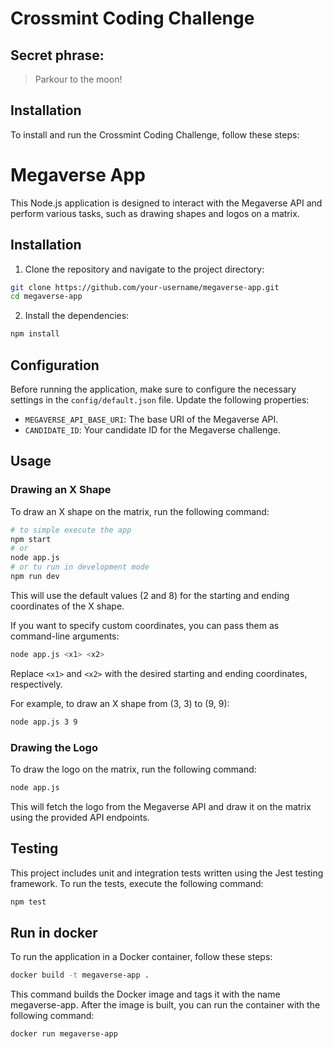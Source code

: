 # Crossmint Coding Challenge

## Secret phrase:

> Parkour to the moon!

## Installation

To install and run the Crossmint Coding Challenge, follow these steps:

# Megaverse App

This Node.js application is designed to interact with the Megaverse API and perform various tasks, such as drawing shapes and logos on a matrix.

## Installation

1. Clone the repository and navigate to the project directory:

```bash
git clone https://github.com/your-username/megaverse-app.git
cd megaverse-app
```

2. Install the dependencies:

```bash
npm install
```

## Configuration

Before running the application, make sure to configure the necessary settings in the `config/default.json` file. Update the following properties:

- `MEGAVERSE_API_BASE_URI`: The base URI of the Megaverse API.
- `CANDIDATE_ID`: Your candidate ID for the Megaverse challenge.

## Usage

### Drawing an X Shape

To draw an X shape on the matrix, run the following command:

```bash
# to simple execute the app
npm start
# or
node app.js
# or tu run in development mode
npm run dev
```

This will use the default values (2 and 8) for the starting and ending coordinates of the X shape.

If you want to specify custom coordinates, you can pass them as command-line arguments:

```bash
node app.js <x1> <x2>
```

Replace `<x1>` and `<x2>` with the desired starting and ending coordinates, respectively.

For example, to draw an X shape from (3, 3) to (9, 9):

```bash
node app.js 3 9
```

### Drawing the Logo

To draw the logo on the matrix, run the following command:

```bash
node app.js
```

This will fetch the logo from the Megaverse API and draw it on the matrix using the provided API endpoints.

## Testing

This project includes unit and integration tests written using the Jest testing framework. To run the tests, execute the following command:

```bash
npm test
```

## Run in docker

To run the application in a Docker container, follow these steps:

```bash
docker build -t megaverse-app .
```

This command builds the Docker image and tags it with the name megaverse-app.
After the image is built, you can run the container with the following command:

```bash
docker run megaverse-app
```

